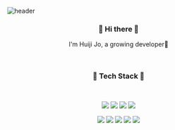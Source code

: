 ![header](https://capsule-render.vercel.app/api?type=Waving&color=auto&height=200&section=header&text=Huiji%20Jo&fontSize=90)

<h3 align="center">👋 Hi there 👋</h3>
<p align="center">I'm Huiji Jo, a growing developer🌱</p>

<br>
<h3 align="center">🐾 Tech Stack 🐾</h3>
<br>
<p align="center"><img src="https://img.shields.io/badge/HTML5-E34F26?style=flat-square&logo=HTML5&logoColor=white"/>  <img src="https://img.shields.io/badge/CSS-1572B6?style=flat-square&logo=CSS3&logoColor=white"/>  <img src="https://img.shields.io/badge/JavaScript-F7DF1E?style=flat-square&logo=JavaScript&logoColor=white"/>  <img src="https://img.shields.io/badge/Microsoft SQL Server-CC2927?style=flat-square&logo=MicrosoftSQLServer&logo=Color=white"/></p>
<p align="center"><img src="https://img.shields.io/badge/C-A8B9CC?style=flat-square&logo=C&logoColor=white"/>  <img src="https://img.shields.io/badge/C++-00599C?style=flat-square&logo=C%2B%2B&logoColor=white"/>  <img src="https://img.shields.io/badge/C Sharp-239120?style=flat-square&logo=CSharp&logoColor=white"/>   <img src="https://img.shields.io/badge/Python-3776AB?style=flat-square&logo=Python&logoColor=white"/>  <img src="https://img.shields.io/badge/Raspberry Pi-A22846?style=flat-square&logo=RaspberryPi&logoColor=white&link=https://github.com/zizi0308/MiniProject_SimpleMRP"/></p>

